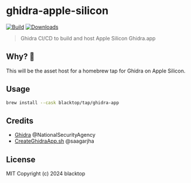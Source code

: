 # ghidra-apple-silicon

[![Build](https://github.com/blacktop/ghidra-apple-silicon/actions/workflows/build.yml/badge.svg)](https://github.com/blacktop/ghidra-apple-silicon/actions/workflows/build.yml)
[![Downloads](https://img.shields.io/github/downloads/blacktop/ghidra-apple-silicon/total.svg)](https://github.com/blacktop/ghidra-apple-silicon/releases)

> Ghidra CI/CD to build and host Apple Silicon Ghidra.app

## Why? 🤔

This will be the asset host for a homebrew tap for Ghidra on Apple Silicon.

## Usage

```sh
brew install --cask blacktop/tap/ghidra-app
``` 

## Credits

- [Ghidra](https://github.com/NationalSecurityAgency/ghidra) @NationalSecurityAgency
- [CreateGhidraApp.sh](https://gist.github.com/saagarjha/777909b257dbfa98649476b7f5af41bb) @saagarjha

## License

MIT Copyright (c) 2024 blacktop
